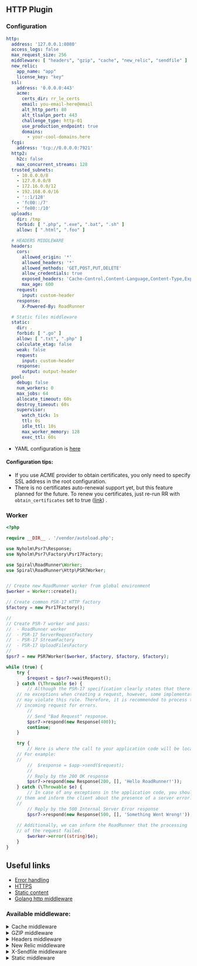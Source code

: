 ## HTTP Plugin

### Configuration

```yaml
http:
  address: '127.0.0.1:8080'
  access_logs: false
  max_request_size: 256
  middleware: [ "headers", "gzip", "cache", "new_relic", "sendfile" ]
  new_relic:
    app_name: "app"
    license_key: "key"
  ssl:
    address: '0.0.0.0:443'
    acme:
      certs_dir: rr_le_certs
      email: you-email-here@email
      alt_http_port: 80
      alt_tlsalpn_port: 443
      challenge_type: http-01
      use_production_endpoint: true
      domains:
        - your-cool-domains.here
  fcgi:
    address: 'tcp://0.0.0.0:7921'
  http2:
    h2c: false
    max_concurrent_streams: 128
  trusted_subnets:
    - 10.0.0.0/8
    - 127.0.0.0/8
    - 172.16.0.0/12
    - 192.168.0.0/16
    - '::1/128'
    - 'fc00::/7'
    - 'fe80::/10'
  uploads:
    dir: /tmp
    forbid: [ ".php", ".exe", ".bat", ".sh" ]
    allow: [ ".html", ".foo" ]

  # HEADERS MIDDLEWARE
  headers:
    cors:
      allowed_origin: '*'
      allowed_headers: '*'
      allowed_methods: 'GET,POST,PUT,DELETE'
      allow_credentials: true
      exposed_headers: 'Cache-Control,Content-Language,Content-Type,Expires,Last-Modified,Pragma'
      max_age: 600
    request:
      input: custom-header
    response:
      X-Powered-By: RoadRunner

  # Static files middleware
  static:
    dir: .
    forbid: [ ".go" ]
    allow: [ ".txt", ".php" ]
    calculate_etag: false
    weak: false
    request:
      input: custom-header
    response:
      output: output-header
  pool:
    debug: false
    num_workers: 0
    max_jobs: 64
    allocate_timeout: 60s
    destroy_timeout: 60s
    supervisor:
      watch_tick: 1s
      ttl: 0s
      idle_ttl: 10s
      max_worker_memory: 128
      exec_ttl: 60s
```

- YAML configuration is [here](https://github.com/spiral/roadrunner-binary/blob/master/.rr.yaml#L373)

#### Configuration tips:

- If you use ACME provider to obtain certificates, you only need to specify SSL address in the root configuration.
- There is no certificates auto-renewal support yet, but this feature planned for the future. To renew you certificates,
  just re-run RR with `obtain_certificates` set to
  true ([link](https://letsencrypt.org/docs/faq/#what-is-the-lifetime-for-let-s-encrypt-certificates-for-how-long-are-they-valid))
  .

### Worker

```php
<?php

require __DIR__ . '/vendor/autoload.php';

use Nyholm\Psr7\Response;
use Nyholm\Psr7\Factory\Psr17Factory;

use Spiral\RoadRunner\Worker;
use Spiral\RoadRunner\Http\PSR7Worker;


// Create new RoadRunner worker from global environment
$worker = Worker::create();

// Create common PSR-17 HTTP factory
$factory = new Psr17Factory();

//
// Create PSR-7 worker and pass:
//  - RoadRunner worker
//  - PSR-17 ServerRequestFactory
//  - PSR-17 StreamFactory
//  - PSR-17 UploadFilesFactory
//
$psr7 = new PSR7Worker($worker, $factory, $factory, $factory);

while (true) {
    try {
        $request = $psr7->waitRequest();
    } catch (\Throwable $e) {
        // Although the PSR-17 specification clearly states that there can be
	// no exceptions when creating a request, however, some implementations
	// may violate this rule. Therefore, it is recommended to process the 
	// incoming request for errors.
        //
        // Send "Bad Request" response.
        $psr7->respond(new Response(400));
        continue;
    }

    try {
        // Here is where the call to your application code will be located. 
	// For example:
	//
        //  $response = $app->send($request);
        //
        // Reply by the 200 OK response
        $psr7->respond(new Response(200, [], 'Hello RoadRunner!'));
    } catch (\Throwable $e) {
        // In case of any exceptions in the application code, you should handle
	// them and inform the client about the presence of a server error.
	//
        // Reply by the 500 Internal Server Error response
        $psr7->respond(new Response(500, [], 'Something Went Wrong!'));
        
	// Additionally, we can inform the RoadRunner that the processing 
	// of the request failed.
        $worker->error((string)$e);
    }
}

```

## Useful links

- [Error handling](https://github.com/spiral/roadrunner-docs/blob/master/php/error-handling.md)
- [HTTPS](https://github.com/spiral/roadrunner-docs/blob/master/http/https.md)
- [Static content](https://github.com/spiral/roadrunner-docs/blob/master/http/static.md)
- [Golang http middleware](https://github.com/spiral/roadrunner-docs/blob/master/http/middleware.md)


### Available middleware:

<details>
  <summary>Cache middleware</summary>

## Cache (RFC7234) middleware [WIP]

Cache middleware implements http-caching RFC 7234 (not fully yet).  
It handles the following headers:

- `Cache-Control`
- `max-age`

**Responses**:

- `Age`

**HTTP codes**:

- `OK (200)`

**Available backends**:

- `memory`

**Available methods**:

- `GET`

## Configuration

```yaml
http:
  address: 127.0.0.1:44933
  middleware: ["cache"]
  # ...
  cache:
    driver: memory
    cache_methods: ["GET", "HEAD", "POST"] # only GET by default
    config: {}
```

For the worker sample and other docs, please, refer to the [http plugin](http.md)
</details>
<details>
  <summary>GZIP middleware</summary>

- ### GZIP HTTP middleware

```yaml
http:
  address: 127.0.0.1:55555
  max_request_size: 1024
  access_logs: false
  middleware: ["gzip"]

  pool:
    num_workers: 2
    max_jobs: 0
    allocate_timeout: 60s
    destroy_timeout: 60s
```

Used to compress incoming or outgoing data with the default gzip compression level.
</details>
<details>
  <summary>Headers middleware</summary>

# Headers and CORS HTTP middleware

RoadRunner can automatically set up request/response headers and control CORS for your application.

### CORS
To enable CORS headers add the following section to your configuration.

```yaml
http:
  address: 127.0.0.1:44933
  middleware: ["headers"]
  # ...
  headers:
    cors:
      allowed_origin: "*"
      allowed_headers: "*"
      allowed_methods: "GET,POST,PUT,DELETE"
      allow_credentials: true
      exposed_headers: "Cache-Control,Content-Language,Content-Type,Expires,Last-Modified,Pragma"
      max_age: 600
```

> Make sure to declare "headers" middleware.

### Custom headers for Response or Request
You can control additional headers to be set for outgoing responses and headers to be added to the request sent to your application.
```yaml
http:
  # ...
  headers:
      # Automatically add headers to every request passed to PHP.
      request:
        Example-Request-Header: "Value"
    
      # Automatically add headers to every response.
      response:
        X-Powered-By: "RoadRunner"
```
</details>
<details>
  <summary>New Relic middleware</summary>

- ### NewRelic

```yaml
http:
  address: 127.0.0.1:55555
  max_request_size: 1024
  access_logs: false
  middleware: [ "new_relic" ]
  new_relic:
    app_name: "app"
    license_key: "key"

  pool:
    num_workers: 2
    max_jobs: 0
    allocate_timeout: 60s
    destroy_timeout: 60s
```

License key and application name could be set via environment variables: (leave `app_name` and `license_key` empty)

- license_key: `NEW_RELIC_LICENSE_KEY`.
- app_name: `NEW_RELIC_APP_NAME`.

To set the New Relic attributes, the PHP worker should send headers values witing the `rr_newrelic` header key.
Attributes should be separated by the `:`, for example `foo:bar`, where `foo` is a key and `bar` is a value. New Relic
attributes sent from the worker will not appear in the HTTP response, they will be sent directly to the New Relic.

To see the sample of the PHP library, see the @arku31 implementation: https://github.com/arku31/roadrunner-newrelic

The special key which PHP may set to overwrite the transaction name is: `transaction_name`. For
example: `transaction_name:foo` means: set transaction name as `foo`. By default, `RequestURI` is used as the
transaction name.

### Custom PHP Response

```php
        $resp = new \Nyholm\Psr7\Response();
        $rrNewRelic = [
            'shopId:1', //custom data
            'auth:password', //custom data
            'transaction_name:test_transaction' //name - special key to override the name. By default it will use requestUri.
        ];

        $resp = $resp->withHeader('rr_newrelic', $rrNewRelic);
```

Where:
- `shopId:1`, `auth:password` - is a custom data that should be attached to the RR New Relic transaction.
- `transaction_name` - is a special header type to overwrite the default transaction name (`RequestURI`).
</details>
<details>
  <summary>X-Sendfile middleware</summary>

- ### X-Sendfile

```yaml
http:
  address: 127.0.0.1:55555
  max_request_size: 1024
  access_logs: false
  middleware: ["sendfile"]

  pool:
    num_workers: 2
    max_jobs: 0
    allocate_timeout: 60s
    destroy_timeout: 60s
```

HTTP middleware to handle `X-Sendfile` [header](https://github.com/spiral/roadrunner-plugins/issues/9)
Middleware reads the file in 10MB chunks. So, for example for the 5Gb file, only 10MB of RSS will be used. If the file size is smaller than 10MB, the middleware fits the buffer to the file size.

</details>
<details>
  <summary>Static middleware</summary>

# Serving static content

It is possible to serve static content using RoadRunner.

## Enable HTTP Middleware

To enable static content serving use the configuration inside the http section:

```yaml
http:
  # host and port separated by semicolon
  address: 127.0.0.1:44933
  # ...
    static:
      dir: "."
      forbid: [""]
      allow: [".txt", ".php"]
      calculate_etag: false
      weak: false
      request:
        input: "custom-header"
      response:
        output: "output-header"
```

Where:

1. `dir`: path to the directory.
3. `forbid`: file extensions that should not be served.
4. `allow`: file extensions which should be served (empty - serve all except forbidden). If extension presented in both (allow and forbid) hashmaps - that treated as we should forbid file extension.
5. `calculate_etag`: turn on etag computation for the static file.
6. `weak`: use a weak generator (/W), it uses only filename to generate a CRC32 sum. If false - all file content used to generate CRC32 sum.
7. `request/response`: custom headers for the static files.

To combine static content with other middleware, use the following sequence (static will always be the last in the row, file server will apply headers and gzip plugins):

```yaml
http:
  # host and port separated by semicolon
  address: 127.0.0.1:44933
  # ...
  middleware: [ "headers", "gzip" ]
  # ...
  headers:
    # ...
    static:
      dir: "."
      forbid: [""]
      allow: [".txt", ".php"]
      calculate_etag: false
      weak: false
      request:
        input: "custom-header"
      response:
        output: "output-header"
```

</details>
